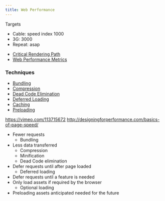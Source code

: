 ```yaml
---
title: Web Performance
---
```


Targets

- Cable: speed index 1000
- 3G: 3000
- Repeat: asap

* [Critical Rendering Path](Critical-Rendering-Path)
* [Web Performance Metrics](Web-Performance-Metrics)

### Techniques

* [Bundling](Bundling)
* [Compression](Compression)
* [Dead Code Elimination](Dead-Code-Elimination)
* [Deferred Loading](Deferred-Loading)
* [Caching](Caching)
* [Preloading](Preloading)

https://vimeo.com/113715672
http://designingforperformance.com/basics-of-page-speed/

* Fewer requests
	* Bundling
* Less data transferred
	* Compression
	* Minification
	* Dead Code elimination
* Defer requests until after page loaded
	* Deferred loading
* Defer requests until a feature is needed
* Only load assets if required by the browser
	* Optional loading
* Preloading assets anticipated needed for the future
